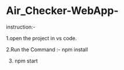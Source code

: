 # Air_Checker-WebApp-

instruction:-

1.open the project in vs code.

2.Run the Command :- 
npm install

3. npm start

